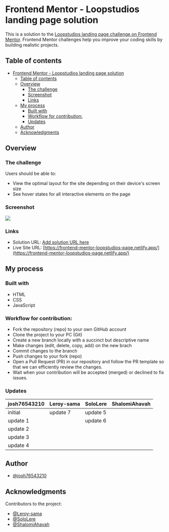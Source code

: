 # Frontend Mentor - Loopstudios landing page solution

This is a solution to the [Loopstudios landing page challenge on Frontend Mentor](https://www.frontendmentor.io/challenges/loopstudios-landing-page-N88J5Onjw). Frontend Mentor challenges help you improve your coding skills by building realistic projects.

## Table of contents

- [Frontend Mentor - Loopstudios landing page solution](#frontend-mentor---loopstudios-landing-page-solution)
  - [Table of contents](#table-of-contents)
  - [Overview](#overview)
    - [The challenge](#the-challenge)
    - [Screenshot](#screenshot)
    - [Links](#links)
  - [My process](#my-process)
    - [Built with](#built-with)
    - [Workflow for contribution:](#workflow-for-contribution)
    - [Updates](#updates)
  - [Author](#author)
  - [Acknowledgments](#acknowledgments)

## Overview

### The challenge

Users should be able to:

- View the optimal layout for the site depending on their device's screen size
- See hover states for all interactive elements on the page

### Screenshot

![](./screenshot.jpg)

### Links

- Solution URL: [Add solution URL here]()
- Live Site URL: [https://frontend-mentor-loopstudios-page.netlify.app/](https://frontend-mentor-loopstudios-page.netlify.app/)

## My process

### Built with

- HTML
- CSS
- JavaScript

### Workflow for contribution:

- Fork the repository (repo) to your own GitHub account
- Clone the project to your PC (Git)
- Create a new branch locally with a succinct but descriptive name
- Make changes (edit, delete, copy, add) on the new brach
- Commit changes to the branch
- Push changes to your fork (repo)
- Open a Pull Request (PR) in our repository and follow the PR template so that we can efficiently review the changes.
- Wait when your contribution will be accepted (merged) or declined to fix issues.

### Updates

| josh76543210 | Leroy-sama | SoloLere    | ShalomiAhavah |
| ------------ | ---------- | ----------- | ------------- |
| initial      | update 7   | update 5    |               |
| update 1     |            | update 6    |               |
| update 2     |            |             |               |
| update 3     |            |             |               |
| update 4     |            |             |               |

## Author

- [@josh76543210](https://github.com/josh76543210)

## Acknowledgments

Contributors to the project:

- [@Leroy-sama](https://github.com/Leroy-sama)
- [@SoloLere](https://github.com/SoloLere)
- [@ShalomiAhavah](https://github.com/ShalomiAhavah)
